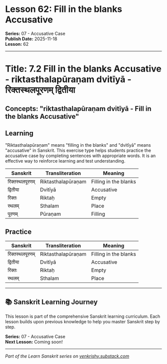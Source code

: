 # Lesson 62: Fill in the blanks Accusative

**Series:** 07 - Accusative Case  
**Publish Date:** 2025-11-18  
**Lesson:** 62

---

# Title: 7.2 Fill in the blanks Accusative - riktasthalapūraṇam dvitīyā - रिक्तस्थलपूरणम् द्वितीया
## Concepts: "riktasthalapūraṇam dvitīyā - Fill in the blanks Accusative"

## Learning
"Riktasthalapūraṇam" means "filling in the blanks" and "dvitīyā" means "accusative" in Sanskrit. This exercise type helps students practice the accusative case by completing sentences with appropriate words. It is an effective way to reinforce learning and test understanding.

| Sanskrit           | Transliteration      | Meaning                          |
| ------------------ | -------------------- | -------------------------------- |
| रिक्तस्थलपूरणम्   | Riktasthalapūraṇam   | Filling in the blanks            |
| द्वितीया           | Dvitīyā              | Accusative                       |
| रिक्तः             | Riktaḥ               | Empty                            |
| स्थलम्             | Sthalam               | Place                            |
| पूरणम्             | Pūraṇam              | Filling                          |

## Practice
| Sanskrit           | Transliteration      | Meaning                          |
| ------------------ | -------------------- | -------------------------------- |
| रिक्तस्थलपूरणम्   | Riktasthalapūraṇam   | Filling in the blanks            |
| द्वितीया           | Dvitīyā              | Accusative                       |
| रिक्तः             | Riktaḥ               | Empty                            |
| स्थलम्             | Sthalam               | Place                            |

---

## 📚 Sanskrit Learning Journey

This lesson is part of the comprehensive Sanskrit learning curriculum. Each lesson builds upon previous knowledge to help you master Sanskrit step by step.

**Series:** 07 - Accusative Case  
**Next Lesson:** Coming soon!

---
*Part of the Learn Sanskrit series on [venkrishy.substack.com](https://venkrishy.substack.com/s/learn_sanskrit)*
